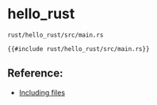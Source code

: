 # hello_rust

`rust/hello_rust/src/main.rs`
```rust,editable
{{#include rust/hello_rust/src/main.rs}}
```

## Reference:
- [Including files](https://rust-lang.github.io/mdBook/format/mdbook.html#including-files)